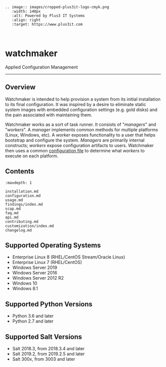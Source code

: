 ```{eval-rst}
.. image:: images/cropped-plus3it-logo-cmyk.png
   :width: 140px
   :alt: Powered by Plus3 IT Systems
   :align: right
   :target: https://www.plus3it.com
```
<br>

# watchmaker

Applied Configuration Management

--------------

## Overview

Watchmaker is intended to help provision a system from its initial installation
to its final configuration. It was inspired by a desire to eliminate static
system images with embedded configuration settings (e.g. gold disks) and the
pain associated with maintaining them.

Watchmaker works as a sort of task runner. It consists of "_managers_" and
"_workers_". A _manager_ implements common methods for multiple platforms
(Linux, Windows, etc). A _worker_ exposes functionality to a user that helps
bootstrap and configure the system. _Managers_ are primarily internal
constructs; _workers_ expose configuration artifacts to users. Watchmaker then
uses a common [configuration file](configuration) to determine what
_workers_ to execute on each platform.

## Contents

```{toctree}
:maxdepth: 1

installation.md
configuration.md
usage.md
findings/index.md
scap.md
faq.md
api.md
contributing.md
customization/index.md
changelog.md
```

## Supported Operating Systems

*   Enterprise Linux 8 (RHEL/CentOS Stream/Oracle Linux)
*   Enterprise Linux 7 (RHEL/CentOS)
*   Windows Server 2019
*   Windows Server 2016
*   Windows Server 2012 R2
*   Windows 10
*   Windows 8.1

## Supported Python Versions

*   Python 3.6 and later
*   Python 2.7 and later

## Supported Salt Versions

*   Salt 2018.3, from 2018.3.4 and later
*   Salt 2019.2, from 2019.2.5 and later
*   Salt 300x, from 3003 and later

